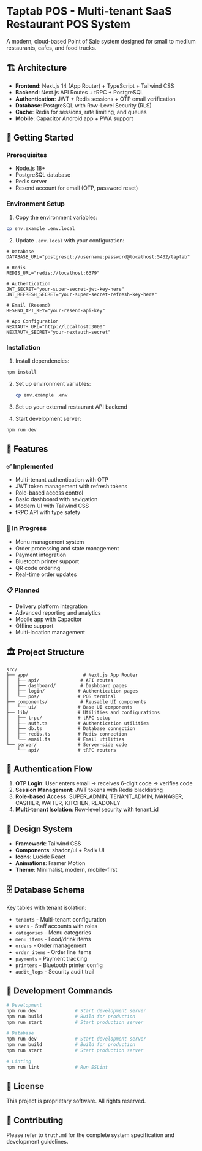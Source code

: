 # Taptab POS - Multi-tenant SaaS Restaurant POS System

A modern, cloud-based Point of Sale system designed for small to medium restaurants, cafes, and food trucks.

## 🏗️ Architecture

- **Frontend**: Next.js 14 (App Router) + TypeScript + Tailwind CSS
- **Backend**: Next.js API Routes + tRPC + PostgreSQL
- **Authentication**: JWT + Redis sessions + OTP email verification
- **Database**: PostgreSQL with Row-Level Security (RLS)
- **Cache**: Redis for sessions, rate limiting, and queues
- **Mobile**: Capacitor Android app + PWA support

## 🚀 Getting Started

### Prerequisites

- Node.js 18+ 
- PostgreSQL database
- Redis server
- Resend account for email (OTP, password reset)

### Environment Setup

1. Copy the environment variables:
```bash
cp env.example .env.local
```

2. Update `.env.local` with your configuration:
```env
# Database
DATABASE_URL="postgresql://username:password@localhost:5432/taptab"

# Redis
REDIS_URL="redis://localhost:6379"

# Authentication
JWT_SECRET="your-super-secret-jwt-key-here"
JWT_REFRESH_SECRET="your-super-secret-refresh-key-here"

# Email (Resend)
RESEND_API_KEY="your-resend-api-key"

# App Configuration
NEXTAUTH_URL="http://localhost:3000"
NEXTAUTH_SECRET="your-nextauth-secret"
```

### Installation

1. Install dependencies:
```bash
npm install
```

2. Set up environment variables:
   ```bash
   cp env.example .env
   ```

3. Set up your external restaurant API backend

4. Start development server:
```bash
npm run dev
```

## 📱 Features

### ✅ Implemented
- Multi-tenant authentication with OTP
- JWT token management with refresh tokens
- Role-based access control
- Basic dashboard with navigation
- Modern UI with Tailwind CSS
- tRPC API with type safety

### 🚧 In Progress
- Menu management system
- Order processing and state management
- Payment integration
- Bluetooth printer support
- QR code ordering
- Real-time order updates

### 📋 Planned
- Delivery platform integration
- Advanced reporting and analytics
- Mobile app with Capacitor
- Offline support
- Multi-location management

## 🏛️ Project Structure

```
src/
├── app/                    # Next.js App Router
│   ├── api/               # API routes
│   ├── dashboard/         # Dashboard pages
│   ├── login/            # Authentication pages
│   └── pos/              # POS terminal
├── components/            # Reusable UI components
│   └── ui/               # Base UI components
├── lib/                  # Utilities and configurations
│   ├── trpc/             # tRPC setup
│   ├── auth.ts           # Authentication utilities
│   ├── db.ts             # Database connection
│   ├── redis.ts          # Redis connection
│   └── email.ts          # Email utilities
└── server/               # Server-side code
    └── api/              # tRPC routers
```

## 🔐 Authentication Flow

1. **OTP Login**: User enters email → receives 6-digit code → verifies code
2. **Session Management**: JWT tokens with Redis blacklisting
3. **Role-based Access**: SUPER_ADMIN, TENANT_ADMIN, MANAGER, CASHIER, WAITER, KITCHEN, READONLY
4. **Multi-tenant Isolation**: Row-level security with tenant_id

## 🎨 Design System

- **Framework**: Tailwind CSS
- **Components**: shadcn/ui + Radix UI
- **Icons**: Lucide React
- **Animations**: Framer Motion
- **Theme**: Minimalist, modern, mobile-first

## 🗄️ Database Schema

Key tables with tenant isolation:
- `tenants` - Multi-tenant configuration
- `users` - Staff accounts with roles
- `categories` - Menu categories
- `menu_items` - Food/drink items
- `orders` - Order management
- `order_items` - Order line items
- `payments` - Payment tracking
- `printers` - Bluetooth printer config
- `audit_logs` - Security audit trail

## 🚀 Development Commands

```bash
# Development
npm run dev              # Start development server
npm run build            # Build for production
npm run start            # Start production server

# Database
npm run dev              # Start development server
npm run build            # Build for production
npm run start            # Start production server

# Linting
npm run lint             # Run ESLint
```

## 📄 License

This project is proprietary software. All rights reserved.

## 🤝 Contributing

Please refer to `truth.md` for the complete system specification and development guidelines.
